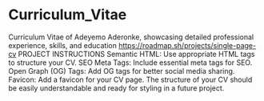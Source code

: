 # Curriculum_Vitae
Curriculum Vitae of Adeyemo Aderonke, showcasing detailed professional experience, skills, and education
https://roadmap.sh/projects/single-page-cv
PROJECT INSTRUCTIONS
Semantic HTML: Use appropriate HTML tags to structure your CV.
SEO Meta Tags: Include essential meta tags for SEO.
Open Graph (OG) Tags: Add OG tags for better social media sharing.
Favicon: Add a favicon for your CV page.
The structure of your CV should be easily understandable and ready for styling in a future project.
